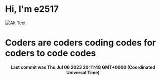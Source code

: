 # Hi, I'm e2517

![Alt Text](https://github.com/E2517/e2517/blob/master/images/background.gif)

# Coders are coders coding codes for coders to code codes

<h4 align="center">Last commit was Thu Jul 06 2023 20:11:48 GMT+0000 (Coordinated Universal Time)</h4>
